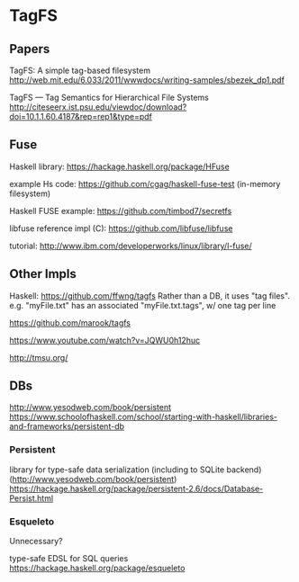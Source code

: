 
# TagFS

## Papers

TagFS: A simple tag-based filesystem
http://web.mit.edu/6.033/2011/wwwdocs/writing-samples/sbezek_dp1.pdf

TagFS — Tag Semantics for Hierarchical File Systems
http://citeseerx.ist.psu.edu/viewdoc/download?doi=10.1.1.60.4187&rep=rep1&type=pdf


## Fuse

Haskell library:
https://hackage.haskell.org/package/HFuse

example Hs code:
https://github.com/cgag/haskell-fuse-test
(in-memory filesystem)

Haskell FUSE example:
https://github.com/timbod7/secretfs

libfuse reference impl (C):
https://github.com/libfuse/libfuse

tutorial:
http://www.ibm.com/developerworks/linux/library/l-fuse/


## Other Impls

Haskell:
https://github.com/ffwng/tagfs
Rather than a DB, it uses "tag files".
e.g. "myFile.txt" has an associated "myFile.txt.tags", w/ one tag per line

https://github.com/marook/tagfs

https://www.youtube.com/watch?v=JQWU0h12huc

http://tmsu.org/


## DBs

http://www.yesodweb.com/book/persistent
https://www.schoolofhaskell.com/school/starting-with-haskell/libraries-and-frameworks/persistent-db


### Persistent

library for type-safe data serialization (including to SQLite backend)
(http://www.yesodweb.com/book/persistent)
https://hackage.haskell.org/package/persistent-2.6/docs/Database-Persist.html


### Esqueleto

Unnecessary?

type-safe EDSL for SQL queries
https://hackage.haskell.org/package/esqueleto
